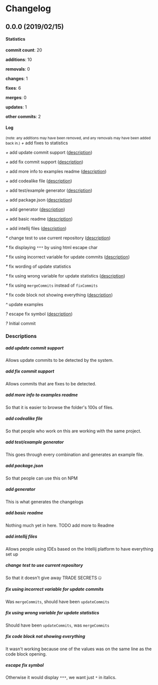 # Changelog
## 0.0.0 (2019/02/15)
#### Statistics
**commit count**: 20

**additions**: 10

**removals**: 0

**changes**: 1

**fixes**: 6

**merges**: 0

**updates**: 1

**other commits**: 2

#### Log
<small>(note: any additions may have been removed, and any removals may have been added back in.)</small>
*+* add fixes to statistics

*+* add update commit support ([description](#add-update-commit-support-27))

*+* add fix commit support ([description](#add-fix-commit-support-27))

*+* add more info to examples readme ([description](#add-more-info-to-examples-readme-27))

*+* add codealike file ([description](#add-codealike-file-27))

*+* add test/example generator ([description](#add-testexample-generator-27))

*+* add package.json ([description](#add-packagejson-27))

*+* add generator ([description](#add-generator-27))

*+* add basic readme ([description](#add-basic-readme-27))

*+* add intellij files ([description](#add-intellij-files-27))

*&ast;* change test to use current repository ([description](#change-test-to-use-current-repository-27))

*&ast;* fix displaying `***` by using html escape char

*&ast;* fix using incorrect variable for update commits ([description](#fix-using-incorrect-variable-for-update-commits-27))

*&ast;* fix wording of update statistics

*&ast;* fix using wrong variable for update statistics ([description](#fix-using-wrong-variable-for-update-statistics-27))

*&ast;* fix using `mergeCommits` instead of `fixCommits`

*&ast;* fix code block not showing everything ([description](#fix-code-block-not-showing-everything-27))

*^* update examples

*?* escape fix symbol ([description](#escape-fix-symbol-27))

*?* Initial commit

### Descriptions
##### add update commit support
Allows update commits to be detected by the system.
##### add fix commit support
Allows commits that are fixes to be detected.
##### add more info to examples readme
So that it is easier to browse the folder's 100s of files.
##### add codealike file
So that people who work on this are working with the same project.
##### add test/example generator
This goes through every combination and generates an example file.
##### add package.json
So that people can use this on NPM
##### add generator
This is what generates the changelogs
##### add basic readme
Nothing much yet in here. TODO add more to Readme
##### add intellij files
Allows people using IDEs based on the Intellij platform to have everything set up
##### change test to use current repository
So that it doesn't give away TRADE SECRETS 🤐
##### fix using incorrect variable for update commits
Was `mergeCommits`, should have been `updateCommits`
##### fix using wrong variable for update statistics
Should have been `updateCommits`, was `mergeCommits`
##### fix code block not showing everything
It wasn't working because one of the values was on the same line as the code block opening.
##### escape fix symbol
Otherwise it would display `***`, we want just `*` in italics.
